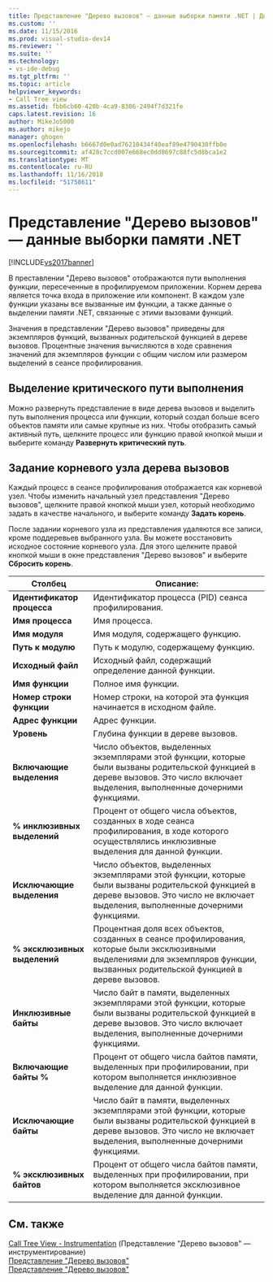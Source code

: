 ```yaml
---
title: Представление "Дерево вызовов" — данные выборки памяти .NET | Документы Майкрософт
ms.custom: ''
ms.date: 11/15/2016
ms.prod: visual-studio-dev14
ms.reviewer: ''
ms.suite: ''
ms.technology:
- vs-ide-debug
ms.tgt_pltfrm: ''
ms.topic: article
helpviewer_keywords:
- Call Tree view
ms.assetid: fbb6cb60-420b-4ca9-8306-2494f7d321fe
caps.latest.revision: 16
author: MikeJo5000
ms.author: mikejo
manager: ghogen
ms.openlocfilehash: b6667d0e0ad76210434f40eaf89e4790430ffb0e
ms.sourcegitcommit: af428c7ccd007e668ec0dd8697c88fc5d8bca1e2
ms.translationtype: MT
ms.contentlocale: ru-RU
ms.lasthandoff: 11/16/2018
ms.locfileid: "51758611"
---
```

# <a name="call-tree-view---net-memory-sampling-data"></a>Представление "Дерево вызовов" — данные выборки памяти .NET
[!INCLUDE[vs2017banner](../includes/vs2017banner.md)]

В преставлении "Дерево вызовов" отображаются пути выполнения функции, пересеченные в профилируемом приложении. Корнем дерева является точка входа в приложение или компонент. В каждом узле функции указаны все вызванные им функции, а также данные о выделении памяти .NET, связанные с этими вызовами функций.  
  
 Значения в представлении "Дерево вызовов" приведены для экземпляров функций, вызванных родительской функцией в дереве вызовов. Процентные значения вычисляются в ходе сравнения значений для экземпляров функции с общим числом или размером выделений в сеансе профилирования.  
  
## <a name="highlighting-the-execution-hot-path"></a>Выделение критического пути выполнения  
 Можно развернуть представление в виде дерева вызовов и выделить путь выполнения процесса или функции, который создал больше всего объектов памяти или самые крупные из них. Чтобы отобразить самый активный путь, щелкните процесс или функцию правой кнопкой мыши и выберите команду **Развернуть критический путь**.  
  
## <a name="setting-the-call-tree-root-node"></a>Задание корневого узла дерева вызовов  
 Каждый процесс в сеансе профилирования отображается как корневой узел. Чтобы изменить начальный узел представления "Дерево вызовов", щелкните правой кнопкой мыши узел, который необходимо задать в качестве начального, и выберите команду **Задать корень**.  
  
 После задании корневого узла из представления удаляются все записи, кроме поддеревьев выбранного узла. Вы можете восстановить исходное состояние корневого узла. Для этого щелкните правой кнопкой мыши в окне представления "Дерево вызовов" и выберите **Сбросить корень**.  
  
|Столбец|Описание:|  
|------------|-----------------|  
|**Идентификатор процесса**|Идентификатор процесса (PID) сеанса профилирования.|  
|**Имя процесса**|Имя процесса.|  
|**Имя модуля**|Имя модуля, содержащего функцию.|  
|**Путь к модулю**|Путь к модулю, содержащему функцию.|  
|**Исходный файл**|Исходный файл, содержащий определение данной функции.|  
|**Имя функции**|Полное имя функции.|  
|**Номер строки функции**|Номер строки, на которой эта функция начинается в исходном файле.|  
|**Адрес функции**|Адрес функции.|  
|**Уровень**|Глубина функции в дереве вызовов.|  
|**Включающие выделения**|Число объектов, выделенных экземплярами этой функции, которые были вызваны родительской функцией в дереве вызовов. Это число включает выделения, выполненные дочерними функциями.|  
|**% инклюзивных выделений**|Процент от общего числа объектов, созданных в ходе сеанса профилирования, в ходе которого осуществлялись инклюзивные выделения для данной функции.|  
|**Исключающие выделения**|Число объектов, выделенных экземплярами этой функции, которые были вызваны родительской функцией в дереве вызовов. Это число не включает выделения, выполненные дочерними функциями.|  
|**% эксклюзивных выделений**|Процентная доля всех объектов, созданных в сеансе профилирования, которые были эксклюзивными выделениями для экземпляров функции, вызванных родительской функцией в дереве вызовов.|  
|**Инклюзивные байты**|Число байт в памяти, выделенных экземплярами этой функции, которые были вызваны родительской функцией в дереве вызовов. Это число включает выделения, выполненные дочерними функциями.|  
|**Включающие байты %**|Процент от общего числа байтов памяти, выделенных при профилировании, при котором выполняется инклюзивное выделение для данной функции.|  
|**Исключающие байты**|Число байт в памяти, выделенных экземплярами этой функции, которые были вызваны родительской функцией в дереве вызовов. Это число не включает выделения, выполненные дочерними функциями.|  
|**% эксклюзивных байтов**|Процент от общего числа байтов памяти, выделенных при профилировании, при котором выполняется эксклюзивное выделение для данной функции.|  
  
## <a name="see-also"></a>См. также  
 [Call Tree View - Instrumentation](../profiling/call-tree-view-dotnet-memory-instrumentation-data.md)  (Представление "Дерево вызовов" — инструментирование)  
 [Представление "Дерево вызовов"](../profiling/call-tree-view-sampling-data.md)   
 [Представление "Дерево вызовов"](../profiling/call-tree-view-instrumentation-data.md)



